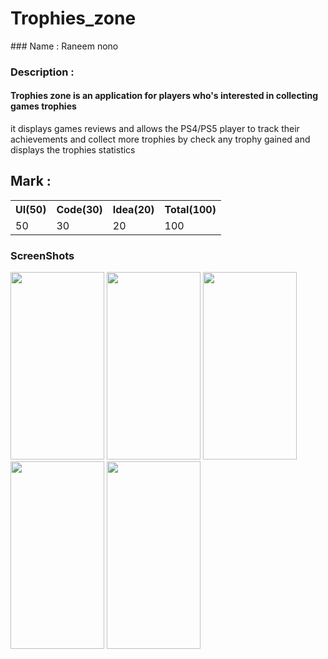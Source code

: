 # Trophies_zone

<div>
### Name : Raneem nono

### Description :

#### Trophies zone is an application for players who's interested in collecting games trophies

it displays games reviews and allows the PS4/PS5 player to track their achievements and collect more trophies by check any trophy gained and displays the trophies statistics

</div>

## Mark :

<table>
  <tr>
      <th>UI(50)</td>  
      <th>Code(30)</td>  
      <th>Idea(20)</td>  
      <th>Total(100)</td>  
  </tr>
  <tr>
      <td>50</td>  
      <td>30</td>  
      <td>20</td>  
      <td>100</td>  
  </tr>
<table>
  
  ### ScreenShots
  <div>
    <img src="https://github.com/Flutter-Project-Challenges/AppGame-Trophies-Zone/blob/master/assets/screenshots/1.png" width="150" height="300">
    <img src="https://github.com/Flutter-Project-Challenges/AppGame-Trophies-Zone/blob/master/assets/screenshots/2.png" width="150" height="300">
    <img src="https://github.com/Flutter-Project-Challenges/AppGame-Trophies-Zone/blob/master/assets/screenshots/3.png" width="150" height="300" >
    <img src="https://github.com/Flutter-Project-Challenges/AppGame-Trophies-Zone/blob/master/assets/screenshots/4.png" width="150" height="300" >
    <img src="https://github.com/Flutter-Project-Challenges/AppGame-Trophies-Zone/blob/master/assets/screenshots/5.png" width="150" height="300" >
    
   
  </div>

